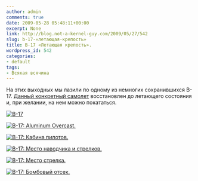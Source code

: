 ```yaml
---
author: admin
comments: true
date: 2009-05-28 05:48:11+00:00
excerpt: None
link: http://blog.not-a-kernel-guy.com/2009/05/27/542
slug: b-17-«летающая-крепость»
title: B-17 «Летающая крепость».
wordpress_id: 542
categories:
- default
tags:
- Всякая всячина
---
```


На этих выходных мы лазили по одному из немногих сохранившихся B-17. [Данный конкретный самолет](http://www.b17.org/) восстановлен до летающего состояния и, при желании, на нем можно покататься.

[![B-17](http://blog.not-a-kernel-guy.com/wp-content/uploads/2009/05/img_4167-300x174.jpg)](http://blog.not-a-kernel-guy.com/wp-content/uploads/2009/05/img_4167.jpg)

<!-- more -->

[![B-17: Aluminum Overcast.](http://blog.not-a-kernel-guy.com/wp-content/uploads/2009/05/img_1752-300x182.jpg)](http://blog.not-a-kernel-guy.com/wp-content/uploads/2009/05/img_1752.jpg)

[![B-17: Кабина пилотов.](http://blog.not-a-kernel-guy.com/wp-content/uploads/2009/05/img_1757-300x188.jpg)](http://blog.not-a-kernel-guy.com/wp-content/uploads/2009/05/img_1757.jpg)

[![B-17: Место наводчика и стрелков.](http://blog.not-a-kernel-guy.com/wp-content/uploads/2009/05/img_4206-300x225.jpg)](http://blog.not-a-kernel-guy.com/wp-content/uploads/2009/05/img_4206.jpg)

[![B-17: Место стрелка.](http://blog.not-a-kernel-guy.com/wp-content/uploads/2009/05/img_4173-300x225.jpg)](http://blog.not-a-kernel-guy.com/wp-content/uploads/2009/05/img_4173.jpg)

[![B-17: Бомбовый отсек.](http://blog.not-a-kernel-guy.com/wp-content/uploads/2009/05/img_1765-225x300.jpg)](http://blog.not-a-kernel-guy.com/wp-content/uploads/2009/05/img_1765.jpg)
